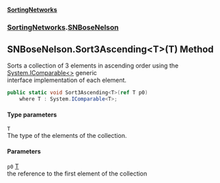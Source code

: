#### [SortingNetworks](index.md 'index')
### [SortingNetworks](SortingNetworks.md 'SortingNetworks').[SNBoseNelson](SortingNetworks_SNBoseNelson.md 'SortingNetworks.SNBoseNelson')
## SNBoseNelson.Sort3Ascending&lt;T&gt;(T) Method
Sorts a collection of 3 elements in ascending order using the [System.IComparable&lt;&gt;](https://docs.microsoft.com/en-us/dotnet/api/System.IComparable-1 'System.IComparable`1') generic  
interface implementation of each element.  
```csharp
public static void Sort3Ascending<T>(ref T p0)
    where T : System.IComparable<T>;
```
#### Type parameters
<a name='SortingNetworks_SNBoseNelson_Sort3Ascending_T_(T)_T'></a>
`T`  
The type of the elements of the collection.
  
#### Parameters
<a name='SortingNetworks_SNBoseNelson_Sort3Ascending_T_(T)_p0'></a>
`p0` [T](SortingNetworks_SNBoseNelson_Sort3Ascending_T_(T).md#SortingNetworks_SNBoseNelson_Sort3Ascending_T_(T)_T 'SortingNetworks.SNBoseNelson.Sort3Ascending&lt;T&gt;(T).T')  
the reference to the first element of the collection
  
